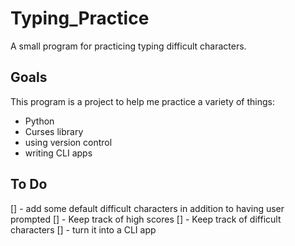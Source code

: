 # Typing_Practice
A small program for practicing typing difficult characters. 

## Goals
This program is a project to help me practice a variety of things: 
- Python
- Curses library
- using version control 
- writing CLI apps 

## To Do
[] - add some default difficult characters in addition to having user prompted 
[] - Keep track of high scores 
[] - Keep track of difficult characters 
[] - turn it into a CLI app
